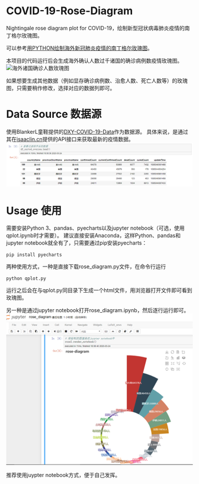 # COVID-19-Rose-Diagram
Nightingale rose diagram plot for COVID-19，绘制新型冠状病毒肺炎疫情的南丁格尔玫瑰图。

可以参考[用PYTHON绘制海外新冠肺炎疫情的南丁格尔玫瑰图](https://qcloud.fun/2020/03/23/covid-19-rose-diagram-with-python/)。

本项目的代码运行后会生成海外确认人数过千诸国的确诊病例数疫情玫瑰图。
![海外诸国确诊人数玫瑰图](https://qcloud.fun/blog_admin/images/16/)

如果想要生成其他数据（例如显存确诊病例数、治愈人数、死亡人数等）的玫瑰图，只需要稍作修改，选择对应的数据列即可。

# Data Source 数据源
使用BlankerL童鞋提供的[DXY-COVID-19-Data](https://github.com/BlankerL/DXY-COVID-19-Data)作为数据源。
具体来说，是通过其在[isaaclin.cn](https://lab.isaaclin.cn/nCoV/)提供的API接口来获取最新的疫情数据。
![使用的数据示例](https://github.com/qqgit/COVID-19-Rose-Diagram/blob/master/selected-data.PNG)

# Usage 使用
需要安装Python 3、pandas、pyecharts以及jupyter notebook（可选，使用qplot.ipynb时才需要）。
建议直接安装Anaconda，这样Python、pandas和jupyter notebook就全有了，只需要通过pip安装pyecharts：
```
pip install pyecharts
```
两种使用方式，一种是直接下载rose_diagram.py文件，在命令行运行
```
python qplot.py
```
运行之后会在与qplot.py同目录下生成一个html文件，用浏览器打开文件即可看到玫瑰图。

另一种是通过jupyter notebook打开rose_diagram.ipynb，然后逐行运行即可。
![在jupyter notebook中渲染玫瑰图](https://github.com/qqgit/COVID-19-Rose-Diagram/blob/master/rose-diagram-render-notebook.PNG)

推荐使用juypter notebook方式，便于自己发挥。